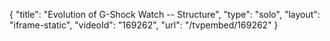 {
    "title": "Evolution of G-Shock Watch -- Structure",
    "type": "solo",
    "layout": "iframe-static",
    "videoId": "169262",
    "url": "\/tvpembed\/169262"
}